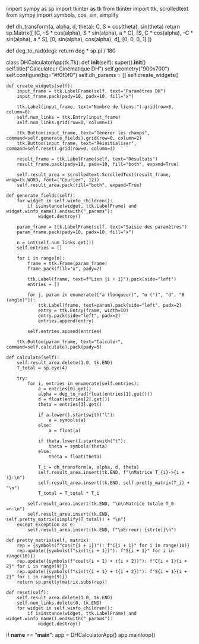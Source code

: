import sympy as sp
import tkinter as tk
from tkinter import ttk, scrolledtext
from sympy import symbols, cos, sin, simplify



def dh_transform(a, alpha, d, theta):
    C, S = cos(theta), sin(theta)
    return sp.Matrix([
        [C, -S * cos(alpha), S * sin(alpha), a * C],
        [S, C * cos(alpha), -C * sin(alpha), a * S],
        [0, sin(alpha), cos(alpha), d],
        [0, 0, 0, 1]
    ])



def deg_to_rad(deg):
    return deg * sp.pi / 180



class DHCalculatorApp(tk.Tk):
    def __init__(self):
        super().__init__()
        self.title("Calculateur Cinématique DH")
        self.geometry("900x700")
        self.configure(bg="#f0f0f0")
        self.dh_params = []
        self.create_widgets()

    def create_widgets(self):
        input_frame = ttk.LabelFrame(self, text="Paramètres DH")
        input_frame.pack(pady=10, padx=10, fill="x")

        ttk.Label(input_frame, text="Nombre de liens:").grid(row=0, column=0)
        self.num_links = ttk.Entry(input_frame)
        self.num_links.grid(row=0, column=1)

        ttk.Button(input_frame, text="Générer les champs", command=self.generate_fields).grid(row=0, column=2)
        ttk.Button(input_frame, text="Réinitialiser", command=self.reset).grid(row=0, column=3)

        result_frame = ttk.LabelFrame(self, text="Résultats")
        result_frame.pack(pady=10, padx=10, fill="both", expand=True)

        self.result_area = scrolledtext.ScrolledText(result_frame, wrap=tk.WORD, font=("Courier", 12))
        self.result_area.pack(fill="both", expand=True)

    def generate_fields(self):
        for widget in self.winfo_children():
            if isinstance(widget, ttk.LabelFrame) and widget.winfo_name().endswith("_params"):
                widget.destroy()

        param_frame = ttk.LabelFrame(self, text="Saisie des paramètres")
        param_frame.pack(pady=10, padx=10, fill="x")

        n = int(self.num_links.get())
        self.entries = []

        for i in range(n):
            frame = ttk.Frame(param_frame)
            frame.pack(fill="x", pady=2)

            ttk.Label(frame, text=f"Lien {i + 1}").pack(side="left")
            entries = []

            for j, param in enumerate(["a (longueur)", "α (°)", "d", "θ (angle)"]):
                ttk.Label(frame, text=param).pack(side="left", padx=2)
                entry = ttk.Entry(frame, width=10)
                entry.pack(side="left", padx=2)
                entries.append(entry)

            self.entries.append(entries)

        ttk.Button(param_frame, text="Calculer", command=self.calculate).pack(pady=5)

    def calculate(self):
        self.result_area.delete(1.0, tk.END)
        T_total = sp.eye(4)

        try:
            for i, entries in enumerate(self.entries):
                a = entries[0].get()
                alpha = deg_to_rad(float(entries[1].get()))
                d = float(entries[2].get())
                theta = entries[3].get()

                if a.lower().startswith("l"):
                    a = symbols(a)
                else:
                    a = float(a)

                if theta.lower().startswith("t"):
                    theta = symbols(theta)
                else:
                    theta = float(theta)

                T_i = dh_transform(a, alpha, d, theta)
                self.result_area.insert(tk.END, f"\nMatrice T_{i}->{i + 1}:\n")
                self.result_area.insert(tk.END, self.pretty_matrix(T_i) + "\n")
                T_total = T_total * T_i

            self.result_area.insert(tk.END, "\n\nMatrice totale T_0->n:\n")
            self.result_area.insert(tk.END, self.pretty_matrix(simplify(T_total)) + "\n")
        except Exception as e:
            self.result_area.insert(tk.END, f"\nErreur: {str(e)}\n")

    def pretty_matrix(self, matrix):
        rep = {symbols(f"cos(t{i + 1})"): f"C{i + 1}" for i in range(10)}
        rep.update({symbols(f"sin(t{i + 1})"): f"S{i + 1}" for i in range(10)})
        rep.update({symbols(f"cos(t{i + 1} + t{i + 2})"): f"C{i + 1}{i + 2}" for i in range(9)})
        rep.update({symbols(f"sin(t{i + 1} + t{i + 2})"): f"S{i + 1}{i + 2}" for i in range(9)})
        return sp.pretty(matrix.subs(rep))

    def reset(self):
        self.result_area.delete(1.0, tk.END)
        self.num_links.delete(0, tk.END)
        for widget in self.winfo_children():
            if isinstance(widget, ttk.LabelFrame) and widget.winfo_name().endswith("_params"):
                widget.destroy()


if __name__ == "__main__":
    app = DHCalculatorApp()
    app.mainloop()
